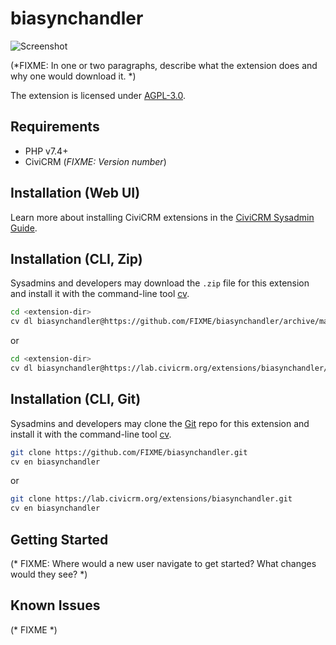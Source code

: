 # biasynchandler

![Screenshot](/images/screenshot.png)

(*FIXME: In one or two paragraphs, describe what the extension does and why one would download it. *)

The extension is licensed under [AGPL-3.0](LICENSE.txt).

## Requirements

* PHP v7.4+
* CiviCRM (*FIXME: Version number*)

## Installation (Web UI)

Learn more about installing CiviCRM extensions in the [CiviCRM Sysadmin Guide](https://docs.civicrm.org/sysadmin/en/latest/customize/extensions/).

## Installation (CLI, Zip)

Sysadmins and developers may download the `.zip` file for this extension and
install it with the command-line tool [cv](https://github.com/civicrm/cv).

```bash
cd <extension-dir>
cv dl biasynchandler@https://github.com/FIXME/biasynchandler/archive/master.zip
```
or
```bash
cd <extension-dir>
cv dl biasynchandler@https://lab.civicrm.org/extensions/biasynchandler/-/archive/main/biasynchandler-main.zip
```

## Installation (CLI, Git)

Sysadmins and developers may clone the [Git](https://en.wikipedia.org/wiki/Git) repo for this extension and
install it with the command-line tool [cv](https://github.com/civicrm/cv).

```bash
git clone https://github.com/FIXME/biasynchandler.git
cv en biasynchandler
```
or
```bash
git clone https://lab.civicrm.org/extensions/biasynchandler.git
cv en biasynchandler
```

## Getting Started

(* FIXME: Where would a new user navigate to get started? What changes would they see? *)

## Known Issues

(* FIXME *)
